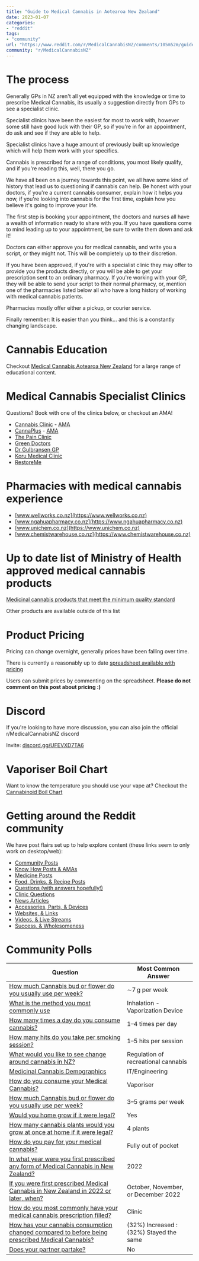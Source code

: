 ```yaml
---
title: "Guide to Medical Cannabis in Aotearoa New Zealand"
date: 2023-01-07
categories:
- "reddit"
tags:
- "community"
url: "https://www.reddit.com/r/MedicalCannabisNZ/comments/105m52m/guide_to_medical_cannabis_in_aotearoa_new_zealand/?utm_source=share&utm_medium=web2x&context=3"
community: "r/MedicalCannabisNZ"
---
```


# The process

Generally GPs in NZ aren't all yet equipped with the knowledge or time to prescribe Medical Cannabis, its usually a suggestion directly from GPs to see a specialist clinic.

Specialist clinics have been the easiest for most to work with, however some still have good luck with their GP, so if you're in for an appointment, do ask and see if they are able to help.

Specialist clinics have a huge amount of previously built up knowledge which will help them work with your specifics.

Cannabis is prescribed for a range of conditions, you most likely qualify, and if you're reading this, well, there you go.

We have all been on a journey towards this point, we all have some kind of history that lead us to questioning if cannabis can help. Be honest with your doctors, if you're a current cannabis consumer, explain how it helps you now, if you're looking into cannabis for the first time, explain how you believe it's going to improve your life.

The first step is booking your appointment, the doctors and nurses all have a wealth of information ready to share with you. If you have questions come to mind leading up to your appointment, be sure to write them down and ask it!

Doctors can either approve you for medical cannabis, and write you a script, or they might not. This will be completely up to their discretion.

If you have been approved, if you're with a specialist clinic they may offer to provide you the products directly, or you will be able to get your prescription sent to an ordinary pharmacy. If you're working with your GP, they will be able to send your script to their normal pharmacy, or, mention one of the pharmacies listed below all who have a long history of working with medical cannabis patients.

Pharmacies mostly offer either a pickup, or courier service.

Finally remember: It is easier than you think... and this is a constantly changing landscape.

# Cannabis Education

Checkout [Medical Cannabis Aotearoa New Zealand](https://mcanz.org.nz) for a large range of educational content.

# Medical Cannabis Specialist Clinics

Questions? Book with one of the clinics below, or checkout an AMA!

- [Cannabis Clinic](https://cannabisclinic.co.nz/) - [AMA](https://www.reddit.com/r/MedicalCannabisNZ/comments/11marn3/ama_i_am_dr_clare_halford_from_cannabis_clinic_a/)
- [CannaPlus](https://cannaplus.co.nz/) - [AMA](https://www.reddit.com/r/MedicalCannabisNZ/comments/zs5zoe/ama_i_am_dr_afraz_adam_from_cannaplus_a_medical/)
- [The Pain Clinic](https://thepainclinic.co.nz/)
- [Green Doctors](https://greendoctors.co.nz/)
- [Dr Gulbransen GP](https://www.cannabiscare.nz/)
- [Koru Medical Clinic](https://korumedical.co.nz)
- [RestoreMe](https://www.restoremeclinic.co.nz/)

# Pharmacies with medical cannabis experience

- [www.wellworks.co.nz](https://www.wellworks.co.nz)
- [www.ngahuapharmacy.co.nz](https://www.ngahuapharmacy.co.nz)
- [www.unichem.co.nz](https://www.unichem.co.nz)
- [www.chemistwarehouse.co.nz](https://www.chemistwarehouse.co.nz)

# Up to date list of Ministry of Health approved medical cannabis products

[Medicinal cannabis products that meet the minimum quality standard](https://www.health.govt.nz/our-work/regulation-health-and-disability-system/medicinal-cannabis-agency/medicinal-cannabis-agency-information-health-professionals/medicinal-cannabis-products-meet-minimum-quality-standard)

Other products are available outside of this list

# Product Pricing

Pricing can change overnight, generally prices have been falling over time.

There is currently a reasonably up to date [spreadsheet available with pricing](https://mcanz.org.nz/pricing)

Users can submit prices by commenting on the spreadsheet. **Please do not comment on this post about pricing :)**

# Discord

If you're looking to have more discussion, you can also join the official r/MedicalCannabisNZ discord

Invite: [discord.gg/UFEVXD7TA6](https://discord.gg/UFEVXD7TA6)

# Vaporiser Boil Chart

Want to know the temperature you should use your vape at? Checkout the [Cannabinoid Boil Chart](https://www.reddit.com/r/MedicalCannabisNZ/comments/zm03kz/cannabinoid_boil_chart_redrawn/)

# Getting around the Reddit community

We have post flairs set up to help explore content (these links seem to only work on desktop/web):

- [Community Posts](https://www.reddit.com/r/MedicalCannabisNZ/?f=flair_name%3A%22Community%22)
- [Know How Posts & AMAs](https://www.reddit.com/r/MedicalCannabisNZ/?f=flair_name%3A%22Knowledge%22)
- [Medicine Posts](https://www.reddit.com/r/MedicalCannabisNZ/?f=flair_name%3A%22Medicine%20Related%22)
- [Food, Drinks, & Recipe Posts](https://www.reddit.com/r/MedicalCannabisNZ/?f=flair_name%3A%22Recipe%22)
- [Questions (with answers hopefully!)](https://www.reddit.com/r/MedicalCannabisNZ/?f=flair_name%3A%22Question%22)
- [Clinic Questions](https://www.reddit.com/r/MedicalCannabisNZ/?f=flair_name%3A%22Clinic%20Related%22)
- [News Articles](https://www.reddit.com/r/MedicalCannabisNZ/?f=flair_name%3A%22News%22)
- [Accessories, Parts, & Devices](https://www.reddit.com/r/MedicalCannabisNZ/?f=flair_name%3A%22Accessory%20Related%22)
- [Websites, & Links](https://www.reddit.com/r/MedicalCannabisNZ/?f=flair_name%3A%22Website%22)
- [Videos, & Live Streams](https://www.reddit.com/r/MedicalCannabisNZ/?f=flair_name%3A%22Video%22)
- [Success, & Wholesomeness](https://www.reddit.com/r/MedicalCannabisNZ/?f=flair_name%3A%22Success%22)

# Community Polls
| Question | Most Common Answer |
|----------|--------------------|
| [How much Cannabis bud or flower do you usually use per week?](https://www.reddit.com/r/MedicalCannabisNZ/comments/xlwar5/how_much_cannabis_bud_or_flower_do_you_usually/) | ∼7 g per week |
| [What is the method you most commonly use](https://www.reddit.com/r/MedicalCannabisNZ/comments/xryg39/what_is_the_method_you_most_commonly_use/) |Inhalation - Vaporization Device |
| [How many times a day do you consume cannabis?](https://www.reddit.com/r/MedicalCannabisNZ/comments/xxw299/how_many_times_a_day_do_you_consume_cannabis/) |1–4 times per day |
| [How many hits do you take per smoking session?](https://www.reddit.com/r/MedicalCannabisNZ/comments/y3qs7t/how_many_hits_do_you_take_per_smoking_session/) |1–5 hits per session |
| [What would you like to see change around cannabis in NZ?](https://www.reddit.com/r/MedicalCannabisNZ/comments/yqctam/what_would_you_like_to_see_change_around_cannabis/) |Regulation of recreational cannabis |
| [Medicinal Cannabis Demographics](https://www.reddit.com/r/MedicalCannabisNZ/comments/yj2rld/medicinal_cannabis_demographics_2/) |IT/Engineering|
| [How do you consume your Medical Cannabis?](https://www.reddit.com/r/MedicalCannabisNZ/comments/z2b87d/how_do_you_consume_your_medical_cannabis/) |Vaporiser |
| [How much Cannabis bud or flower do you usually use per week?](https://www.reddit.com/r/MedicalCannabisNZ/comments/1079ffl/how_much_cannabis_bud_or_flower_do_you_usually/) |3–5 grams per week |
| [Would you home grow if it were legal?](https://www.reddit.com/r/MedicalCannabisNZ/comments/10k01hu/would_you_home_grow_if_it_were_legal/) |Yes |
| [How many cannabis plants would you grow at once at home if it were legal?](https://www.reddit.com/r/MedicalCannabisNZ/comments/10k03k9/how_many_cannabis_plants_would_you_grow_at_once/) |4 plants |
| [How do you pay for your medical cannabis?](https://www.reddit.com/r/MedicalCannabisNZ/comments/10k058r/how_do_you_pay_for_your_medical_cannabis/) |Fully out of pocket |
| [In what year were you first prescribed any form of Medical Cannabis in New Zealand?](https://www.reddit.com/r/MedicalCannabisNZ/comments/10puvo6/in_what_year_were_you_first_prescribed_any_form/) |2022|
| [If you were first prescribed Medical Cannabis in New Zealand in 2022 or later, when?](https://www.reddit.com/r/MedicalCannabisNZ/comments/10pv0aq/if_you_were_first_prescribed_medical_cannabis_in/) |October, November, or December 2022|
| [How do you most commonly have your medical cannabis prescription filled?](https://www.reddit.com/r/MedicalCannabisNZ/comments/10pwjbw/how_do_you_most_commonly_have_your_medical/) |Clinic|
| [How has your cannabis consumption changed compared to before being prescribed Medical Cannabis?](https://www.reddit.com/r/MedicalCannabisNZ/comments/10qq7wx/how_has_your_cannabis_consumption_changed/)|(32%) Increased : (32%) Stayed the same|
| [Does your partner partake?](https://www.reddit.com/r/MedicalCannabisNZ/comments/10ss8sy/does_your_partner_partake/) |No|